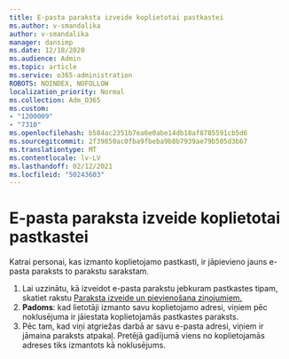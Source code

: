 ```yaml
---
title: E-pasta paraksta izveide koplietotai pastkastei
ms.author: v-smandalika
author: v-smandalika
manager: dansimp
ms.date: 12/18/2020
ms.audience: Admin
ms.topic: article
ms.service: o365-administration
ROBOTS: NOINDEX, NOFOLLOW
localization_priority: Normal
ms.collection: Adm_O365
ms.custom:
- "1200009"
- "7310"
ms.openlocfilehash: b584ac2351b7ea6e0abe14db18af8785591cb5d6
ms.sourcegitcommit: 2f39850ac0fba9fbeba9b8b7939ae79b505d3b67
ms.translationtype: MT
ms.contentlocale: lv-LV
ms.lasthandoff: 02/12/2021
ms.locfileid: "50243603"
---
```

# <a name="create-an-email-signature-for-a-shared-mailbox"></a>E-pasta paraksta izveide koplietotai pastkastei

Katrai personai, kas izmanto koplietojamo pastkasti, ir jāpievieno jauns e-pasta paraksts to parakstu sarakstam.

1. Lai uzzinātu, kā izveidot e-pasta parakstu jebkuram pastkastes tipam, skatiet rakstu [Paraksta izveide un pievienošana ziņojumiem.](https://support.office.com/article/8ee5d4f4-68fd-464a-a1c1-0e1c80bb27f2)
2. **Padoms**: kad lietotāji izmanto savu koplietojamo adresi, viņiem pēc noklusējuma ir jāiestata koplietojamās pastkastes paraksts.
3. Pēc tam, kad viņi atgriežas darbā ar savu e-pasta adresi, viņiem ir jāmaina paraksts atpakaļ. Pretējā gadījumā viens no koplietojamās adreses tiks izmantots kā noklusējums.